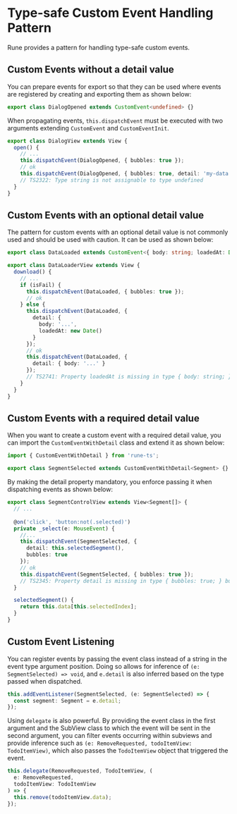 # Type-safe Custom Event Handling Pattern

Rune provides a pattern for handling type-safe custom events.


## Custom Events without a detail value

You can prepare events for export so that they can be used where events are registered by creating and exporting them as shown below:

```typescript
export class DialogOpened extends CustomEvent<undefined> {}
```

When propagating events, `this.dispatchEvent` must be executed with two arguments extending `CustomEvent` and `CustomEventInit`.

```typescript
export class DialogView extends View {
  open() {
    // ...
    this.dispatchEvent(DialogOpened, { bubbles: true });
    // ok
    this.dispatchEvent(DialogOpened, { bubbles: true, detail: 'my-data' });
    // TS2322: Type string is not assignable to type undefined
  }
}
```

## Custom Events with an optional detail value

The pattern for custom events with an optional detail value is not commonly used and should be used with caution. It can be used as shown below:

```typescript
export class DataLoaded extends CustomEvent<{ body: string; loadedAt: Date }> {}

export class DataLoaderView extends View {
  download() {
    // ...
    if (isFail) {
      this.dispatchEvent(DataLoaded, { bubbles: true });
      // ok  
    } else {
      this.dispatchEvent(DataLoaded, { 
        detail: { 
          body: '...', 
          loadedAt: new Date() 
        } 
      });
      // ok
      this.dispatchEvent(DataLoaded, { 
        detail: { body: '...' } 
      });
      // TS2741: Property loadedAt is missing in type { body: string; } but required in type { body: string; loadedAt: Date; }  
    }
  }
}
```

## Custom Events with a required detail value

When you want to create a custom event with a required detail value, you can import the `CustomEventWithDetail` class and extend it as shown below:

```typescript
import { CustomEventWithDetail } from 'rune-ts';

export class SegmentSelected extends CustomEventWithDetail<Segment> {}
```

By making the detail property mandatory, you enforce passing it when dispatching events as shown below:

```typescript
export class SegmentControlView extends View<Segment[]> {
  // ...
  
  @on('click', 'button:not(.selected)')
  private _select(e: MouseEvent) {
    //...
    this.dispatchEvent(SegmentSelected, { 
      detail: this.selectedSegment(), 
      bubbles: true
    });
    // ok
    this.dispatchEvent(SegmentSelected, { bubbles: true });
    // TS2345: Property detail is missing in type { bubbles: true; } but required in type CustomEventWithDetailInit<Segment>
  }

  selectedSegment() {
    return this.data[this.selectedIndex];
  }
}
```

## Custom Event Listening

You can register events by passing the event class instead of a string in the event type argument position. Doing so allows for inference of `(e: SegmentSelected) => void`, and `e.detail` is also inferred based on the type passed when dispatched.

```typescript
this.addEventListener(SegmentSelected, (e: SegmentSelected) => {
  const segment: Segment = e.detail;
});
```

Using `delegate` is also powerful. By providing the event class in the first argument and the SubView class to which the event will be sent in the second argument, you can filter events occurring within subviews and provide inference such as `(e: RemoveRequested, todoItemView: TodoItemView)`, which also passes the `TodoItemView` object that triggered the event.

```typescript
this.delegate(RemoveRequested, TodoItemView, (
  e: RemoveRequested, 
  todoItemView: TodoItemView
) => {
  this.remove(todoItemView.data);
});
```